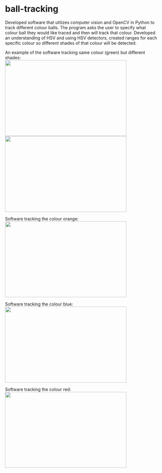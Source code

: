 # ball-tracking

Developed software that utilizes computer vision and OpenCV in Python to track different colour balls. The program asks the user to specify what colour ball they would like traced and then will track that colour. Developed an understanding of HSV and using HSV detectors, created ranges for each specific colour so different shades of that colour will be detected.

An example of the software tracking same colour (green) but different shades:
<br>
<img src="https://github.com/matthewswitt/ball-tracking/blob/main/DemoTrack/green.gif" width="400" height="250" align="left">
<img src="https://github.com/matthewswitt/ball-tracking/blob/main/DemoTrack/green2.gif" width="400" height="250" align="middle">

Software tracking the colour orange:
<br>
<img src="https://github.com/matthewswitt/ball-tracking/blob/main/DemoTrack/orange.gif" width="400" height="250">

Software tracking the colour blue:
<br>
<img src="https://github.com/matthewswitt/ball-tracking/blob/main/DemoTrack/blue.gif" width="400" height="250">

Software tracking the colour red:
<br>
<img src="https://github.com/matthewswitt/ball-tracking/blob/main/DemoTrack/red.gif" width="400" height="250">


